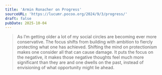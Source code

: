 ```yaml
---
title: 'Armin Ronacher on Progress'
sourceURL: 'https://lucumr.pocoo.org/2024/9/3/progress/'
draft: false
pubDate: 2025-10-04
---
```


> As I’m getting older a lot of my social circles are becoming ever more conservative. The focus shifts from building with ambition to fiercly protecting what one has achieved. Shifting the mind on protectionism makes one consider all that can cause damage. It puts the focus on the negative, it makes those negative thoughts feel much more significant than they are and one dwells on the past, instead of envisioning of what opportunity might lie ahead.
